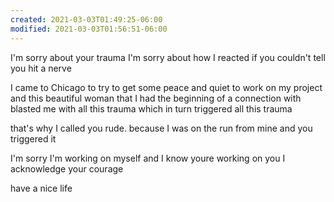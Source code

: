 ```yaml
---
created: 2021-03-03T01:49:25-06:00
modified: 2021-03-03T01:56:51-06:00
---
```


I'm sorry about your trauma
I'm sorry about how I reacted
if you couldn't tell you hit a nerve

I came to Chicago to try to get some peace and quiet to work on my project
and this beautiful woman that I had the beginning of a connection with 
blasted me with all this trauma
which in turn triggered all this trauma

that's why I called you rude. because I was on the run from mine
and you triggered it 

I'm sorry
I'm working on myself and I know youre working on you
I acknowledge your courage 

have a nice life